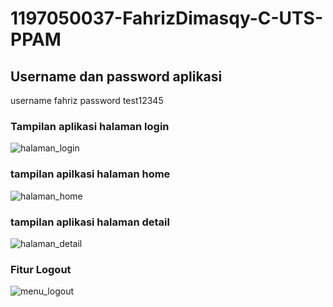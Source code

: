 # 1197050037-FahrizDimasqy-C-UTS-PPAM

## Username dan password aplikasi
username fahriz
password test12345

### Tampilan aplikasi halaman login
![halaman_login](https://user-images.githubusercontent.com/58032217/139822969-8e2677f9-1a03-42e5-bfd4-d867d1120ddc.png)


### tampilan apilkasi halaman home
![halaman_home](https://user-images.githubusercontent.com/58032217/139823079-1deff05f-6772-440d-8287-52ce809ad1de.png)


### tampilan aplikasi halaman detail
![halaman_detail](https://user-images.githubusercontent.com/58032217/139823160-c79d1113-e60e-47b7-be5d-f0fd53f0e3c3.png)

### Fitur Logout
![menu_logout](https://user-images.githubusercontent.com/58032217/139823221-6d7f5e2c-ac26-433e-a92f-86c938d0dfe7.png)
